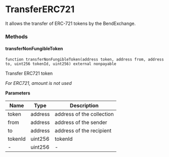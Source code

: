 # TransferERC721

It allows the transfer of ERC-721 tokens by the BendExchange.

### Methods[​](broken-reference) <a href="#methods" id="methods"></a>

#### transferNonFungibleToken[​](broken-reference) <a href="#transfernonfungibletoken" id="transfernonfungibletoken"></a>

```
function transferNonFungibleToken(address token, address from, address to, uint256 tokenId, uint256) external nonpayable
```

Transfer ERC721 token

_For ERC721, amount is not used_

**Parameters**[**​**](broken-reference)

| Name    | Type    | Description               |
| ------- | ------- | ------------------------- |
| token   | address | address of the collection |
| from    | address | address of the sender     |
| to      | address | address of the recipient  |
| tokenId | uint256 | tokenId                   |
| -       | uint256 | -                         |
